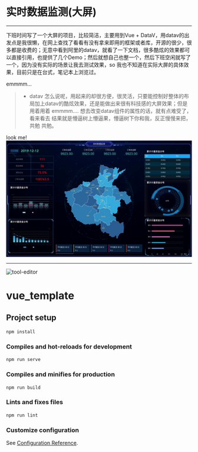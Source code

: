 # 实时数据监测(大屏)

------

下班时间写了一个大屏的项目，比较简洁，主要用到Vue + DataV，用datav的出发点是我很懒，在网上查找了看看有没有拿来即用的框架或者库，开源的很少，很多都是收费的；无意中看到阿里的datav，就看了一下文档，很多酷炫的效果都可以直接引用，也提供了几个Demo；然后就想自己也整一个，然后下班空闲就写了一个，因为没有实际的场景让我去测试效果，so 我也不知道在实际大屏的具体效果，目前只是在台式，笔记本上浏览过。

emmmm...
> * datav 怎么说呢，用起来的却很方便，很灵活，只要能控制好整体的布局加上datav的酷炫效果，还是能做出来很有科技感的大屏效果；但是用着用着 emmmm.... 想去改变datav组件的属性的话，就有点难受了，看来看去 结果就是懵逼树上懵逼果，懵逼树下你和我，反正慢慢来把，共勉 共勉。

look me!
![tool-editor](https://github.com/liyujie-567/dolphin/blob/master/src/assets/img/1826F199-5F64-43BE-9188-835466F4EF4A_1_105_c.jpeg)

------

![tool-editor](http://ww1.sinaimg.cn/large/9150e4e5gy1frctirhz4zj205i04d0sj.jpg)



# vue_template

## Project setup
```
npm install
```

### Compiles and hot-reloads for development
```
npm run serve
```

### Compiles and minifies for production
```
npm run build
```

### Lints and fixes files
```
npm run lint
```

### Customize configuration
See [Configuration Reference](https://cli.vuejs.org/config/).
